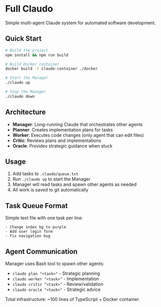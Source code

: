 # Full Claudo

Simple multi-agent Claude system for automated software development.

## Quick Start

```bash
# Build the project
npm install && npm run build

# Build Docker container
docker build -t claudo-container ./docker

# Start the Manager
./claudo up

# Stop the Manager  
./claudo down
```

## Architecture

- **Manager**: Long-running Claude that orchestrates other agents
- **Planner**: Creates implementation plans for tasks
- **Worker**: Executes code changes (only agent that can edit files)
- **Critic**: Reviews plans and implementations
- **Oracle**: Provides strategic guidance when stuck

## Usage

1. Add tasks to `.claudo/queue.txt`
2. Run `./claudo up` to start the Manager
3. Manager will read tasks and spawn other agents as needed
4. All work is saved to git automatically

## Task Queue Format

Simple text file with one task per line:
```
- Change index bg to purple
- Add user login form
- Fix navigation bug
```

## Agent Communication

Manager uses Bash tool to spawn other agents:
- `claudo plan "<task>"` - Strategic planning
- `claudo worker "<task>"` - Implementation  
- `claudo critic "<task>"` - Review/validation
- `claudo oracle "<task>"` - Strategic advice

Total infrastructure: ~100 lines of TypeScript + Docker container.